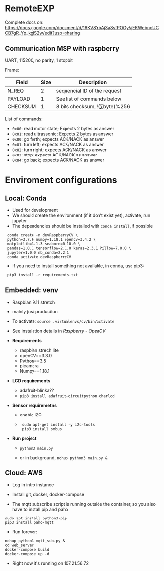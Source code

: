# RemoteEXP

Complete docs on: https://docs.google.com/document/d/16KV8YbAj3a8sfPOGyVjEKWebncUCCB7gR_Yp_kgiS2w/edit?usp=sharing



## Communication MSP with raspberry

UART, 115200, no parity, 1 stopbit

Frame:

| Field    | Size | Description                                 |
| -------- | ---- | ------------------------------------------- |
| N_REQ    | 2    | sequencial ID of the request                |
| PAYLOAD  | 1    | See list of commands below                  |
| CHECKSUM | 1    | 8 bits checksum, $!(\sum \text{byte})\%256$ |

List of commands:

* `0x00`: read motor state; Expects 2 bytes as answer
* `0x01`: read ultrassonic; Expects 2 bytes as answer
* `0x80`: go forth; expects ACK/NACK as answer
* `0x81`: turn left; expects ACK/NACK as answer
* `0x82`: turn right; expects ACK/NACK as answer
* `0x83`: stop; expects ACK/NACK as answer
* `0x84`: go back; expects ACK/NACK as answer



#  Enviroment configurations

## Local: Conda

* Used for development
* We should create the environment (if it don’t exist yet), activate, run jupyter
* The dependencies should be installed with `conda install`, if possible

```
 conda create -n devRaspberryCV \
 python=3.7.6 numpy=1.18.1 opencv=3.4.2 \
 matplotlib=3.1.3 seaborn=0.10.0 \
 pandas=1.0.1 tensorflow=2.1.0 keras=2.3.1 Pillow=7.0.0 \
 jupyter=1.0.0 nb_conda=2.2.1
 conda activate devRaspberryCV
```

* If you need to install something not available, in conda, use pip3:

```
 pip3 install -r requirements.txt    
```

## Embedded: venv

* Raspbian 9.11 stretch

* mainly just production

* To activate: `source .virtualenvs/cv/bin/activate`

* See instalation details in *Raspberry - OpenCV*

* **Requirements**

  * raspbian strech lite
  * openCV==3.3.0
  * Python==3.5 
  * picamera
  * Numpy==1.18.1

* **LCD requirements**

  * adafruit-blinka??
  * `pip3 install adafruit-circuitpython-charlcd`

* **Sensor requiremetns**

  * enable I2C

  * ```
     sudo apt-get install -y i2c-tools
     pip3 install smbus
    ```

* **Run project**

  * `python3 main.py`

  * or in background, `nohup python3 main.py &`

## Cloud: AWS

* Log in intro instance

* Install git, docker, docker-compose

* The mqtt subscribe script is running outside the container, so you also have to install pip and paho

```
sudo apt install python3-pip
pip3 install paho-mqtt
```

* Run forever:

```
nohup python3 mqtt_sub.py &
cd web_server 
docker-compose build
docker-compose up -d
```

* Right now it's running on 107.21.56.72